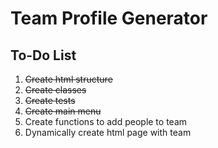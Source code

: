 # Team Profile Generator

## To-Do List
1. ~~Create html structure~~
2. ~~Create classes~~
3. ~~Create tests~~
4. ~~Create main menu~~
5. Create functions to add people to team
6. Dynamically create html page with team